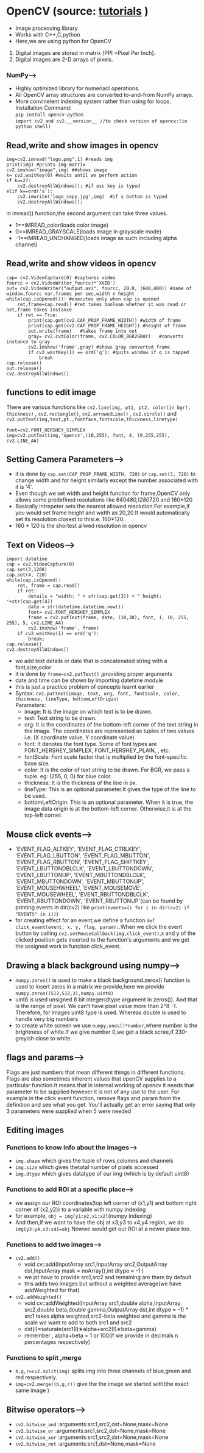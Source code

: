 # OpenCV (source: [tutorials](https://www.youtube.com/watch?v=kdLM6AOd2vc&list=PLS1QulWo1RIa7D1O6skqDQ-JZ1GGHKK-K) )
* Image processing library
* Works with C++,C,python
* Here,we are using python for OpenCV<br>
1. Digital images are stored in matrix [PPI =Pixel Per Inch].<br>
2. Digital images are 2-D arrays of pixels.<br>
### NumPy-->
* Highly optimized library for numeriacl operations.
* All OpenCV array structures are converted to-and-from NumPy arrays.
* More convineient indexing system rather than using for loops.
Installation Command:<br>
`pip install opencv-python`<br>
`import cv2 and cv2.__version__ //to check version of opencv:(in python shell)`

## Read,write and show images in opencv
```import cv2
img=cv2.imread("logo.png",1) #reads img
print(img) #prints img matrix
cv2.imshow("image",img) ##shows image
k= cv2.waitKey(0) #waits until we perform action
if k==27:
	cv2.destroyAllWindows(); #if esc key is typed
elif k==ord('s'):
	cv2.imwrite('logo_copy.jpg',img)  #if s button is typed 
	cv2.destroyAllWindows();
```
in imread() function,the second argument can take three values.
* 1==iMREAD_color(loads color image)
* 0==iMREAD_GRAYSCALE(loads image in grayscale mode)
* -1==iMREAD_UNCHANGED(loads image as such including alpha channel)

## Read,write and show videos in opencv
```import cv2
cap= cv2.VideoCapture(0) #captures video
fourcc = cv2.VideoWriter_fourcc(*'XVID')
out= cv2.VideoWriter("output.avi", fourcc, 20.0, (640,480)) #name of window,fourcc var,frames per sec,width n height
while(cap.isOpened()): #executes only when cap is opened
	ret,frame=cap.read() #ret takes boolean whether it was read or not,frame takes instance 
	if ret == True:
		print(cap.get(cv2.CAP_PROP_FRAME_WIDTH)) #width of frame
		print(cap.get(cv2.CAP_PROP_FRAME_HEIGHT)) #height of frame
		out.write(frame)   #takes frame into out
		gray= cv2.cvtColor(frame, cv2.COLOR_BGR2GRAY)   #converts instance to gray
		cv2.imshow('frame',gray) #shows gray converted frame
		if cv2.waitKey(1) == ord('q'): #quits window if q is tapped
			break
cap.release()
out.release()
cv2.destroyAllWindows()
```

## functions to edit image
There are various functions like ```cv2.line(img, pt1, pt2, color(in bgr), thickness)``` , ```cv2.rectangle()```, ```cv2.arrowedLine()``` , ```cv2.circle()``` and ```cv2.putText(img,text,pt.,fontface,fontscale,thickness,linetype)```
```img = cv2.imread('logo.png')
font=cv2.FONT_HERSHEY_SIMPLEX
img=cv2.putText(img,'opencv',(10,255), font, 4, (0,255,255), cv2.LINE_AA)
```

## Setting Camera Parameters-->
* it is done by ```cap.set(CAP_PROP_FRAME_WIDTH, 720)``` or ```cap.set(3, 720)``` to change width and for height similarly except the number associated with it is '4'.
* Even though we set width and height function for frame,OpenCV only allows some predefined resolutions like 640*480,1280*720 and 160*120
* Basically intrepeter sets the nearest allowed resolution.For example,if you would set frame height and width as 20,20.It would automatically set its resolution closest to thisi.e. 160*120.
* 160 * 120 is the shortest allwed resolution in opencv

## Text on Videos-->
```import cv2
import datetime
cap = cv2.VideoCapture(0)
cap.set(3,1208)
cap.set(4, 720)
while(cap.isOpened):
    ret, frame = cap.read()
    if ret:
        details = "width: " + str(cap.get(3)) + " height: "+str(cap.get(4))
        date = str(datetime.datetime.now())
        font= cv2.FONT_HERSHEY_SIMPLEX
        frame = cv2.putText(frame, date, (10,30), font, 1, (0, 255, 255), 5, cv2.LINE_AA)
        cv2.imshow('frame', frame)
    if cv2.waitKey(1) == ord('q'):
        break;
cap.release()
cv2.destroyAllWindows()
```
* we add text details or date that is concatenated string with a font,size,color
* it is done by ```frame=cv2.putText()``` ,providing proper arguments
* date and time can be shown by importing datetime module
* this is just a practice problem of concepts learnt earlier
* Syntax: ```cv2.putText(image, text, org, font, fontScale, color, thickness, lineType, bottomLeftOrigin)```<br>
Parameters:
	* image: It is the image on which text is to be drawn.
	* text: Text string to be drawn.
	* org: It is the coordinates of the bottom-left corner of the text string in the image. The coordinates are represented as 		  tuples of two values i.e. (X coordinate value, Y coordinate value).
	* font: It denotes the font type. Some of font types are FONT_HERSHEY_SIMPLEX, FONT_HERSHEY_PLAIN, , etc.
	* fontScale: Font scale factor that is multiplied by the font-specific base size.
	* color: It is the color of text string to be drawn. For BGR, we pass a tuple. eg: (255, 0, 0) for blue color.
	* thickness: It is the thickness of the line in px.
	* lineType: This is an optional parameter.It gives the type of the line to be used.
	* bottomLeftOrigin: This is an optional parameter. When it is true, the image data origin is at the bottom-left corner. 		  Otherwise,it is at the top-left corner.
	
## Mouse  click events-->
* 'EVENT_FLAG_ALTKEY', 'EVENT_FLAG_CTRLKEY', 'EVENT_FLAG_LBUTTON', 'EVENT_FLAG_MBUTTON', 'EVENT_FLAG_RBUTTON', 'EVENT_FLAG_SHIFTKEY', 'EVENT_LBUTTONDBLCLK', 'EVENT_LBUTTONDOWN', 'EVENT_LBUTTONUP', 'EVENT_MBUTTONDBLCLK', 'EVENT_MBUTTONDOWN', 'EVENT_MBUTTONUP', 'EVENT_MOUSEHWHEEL', 'EVENT_MOUSEMOVE', 'EVENT_MOUSEWHEEL', 'EVENT_RBUTTONDBLCLK', 'EVENT_RBUTTONDOWN', 'EVENT_RBUTTONUP'(can be found by printing events in dir(cv2) like ```print(events=[i for i in dir(cv2) if "EVENTS" in i])```)
* for creating effect for an event,we define a function ```def click_event(event, x, y, flag, param):```.When we click the event button by calling ```cv2.setMouseCallback(img,click_event)```,x and y of the clicked position gets inserted to the function's arguments and we get the assigned work in function click_event.

## Drawing a black background using numpy-->
* ```numpy.zeros()``` is used to make a black background.zeros() function is used to insert zeros in a matrix we provide,here we provide ```numpy.zeros((512,512,3),numpy.uint8)```
* uint8 is used unsigned 8 bit integer(dtype argument in zeros()). And that is the range of pixel. We can't have pixel value more than 2^8 -1. Therefore, for images uint8 type is used. Whereas double is used to handle very big numbers
* to create white screen we use ```numpy.ones()*number```,where number is the brightness of white.If we give number 0,we get a black scree,if 230-greyish close to white.

## flags and params-->
Flags are just numbers that mean different things in different functions. Flags are also sometimes inherent values that openCV supplies to a particular function.It means that in internal working of opencv it needs that parameter to be supplied however it is not of any use to the user. For example in the click event function, remove flags and param from the definition and see what you get. You'll actually get an error saying that only 3 parameters were supplied when 5 were needed

## Editing images
### Functions to know info about the images-->
* ```img.shape``` which gives the tuple of rows,columns and channels
* ```img.size``` which gives thetotal number of pixels accessed
* ```img.dtype``` which gives datatype of our img (which is by default uint8)
### Functions to add ROI at a specific place-->
* we assign our ROI coordinates(top left corner of (x1,y1) and bottom right corner of (x2,y2)) to a variable with numpy indexing
* for example, ```obj = img[y1:y2,x1:x2]```(numpy indexing)
* And then,if we want to have the obj at x3,y3 to x4,y4 region, we do ```img[y3:y4,x3:x4]=obj```.Nowwe would get our ROI at a newer place too.
### Functions to add two images-->
* ```cv2.add()```
	* void cv::add(InputArray src1,InputArray src2,OutputArray dst,InputArray mask = noArray(),int 	dtype = -1 )	
	* we jst have to provide src1,src2 and remaining are there by default
	* this adds two images but without a weighted average(we have addWeighted for that)
* ```cv2.addWeighted()```
	* void cv::addWeighted(InputArray src1,double alpha,InputArray src2,double beta,double gamma,OutputArray dst,int dtype = -1)		* src1 takes alpha weighted,src2-beta weighted and gamma is the scale we want to add to both src1 and src2
	* dst(I)=saturate(src1(I)∗alpha+src2(I)∗beta+gamma)
	* remember , alpha+beta = 1 or 100(if we provide in decimals n percentages respectively)
### Functions to split ,merge
* ```b,g,r=cv2.split(img)``` splits img into three channels of blue,green and red respectively.
* ```img=cv2.merge((b,g,r))``` give the the image we started with(the exact same image )

## Bitwise operators-->
* ```cv2.bitwise_and``` :arguments:src1,src2,dst=None,mask=None
* ```cv2.bitwise_or```  :arguments:src1,src2,dst=None,mask=None
* ```cv2.bitwise_xor``` :arguments:src1,src2,dst=None,mask=None
* ```cv2.bitwise_not``` :arguments:src1,dst=None,mask=None



